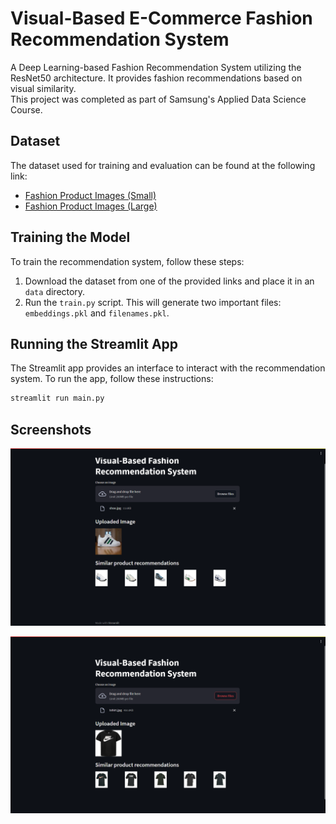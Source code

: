 # Visual-Based E-Commerce Fashion Recommendation System
A Deep Learning-based Fashion Recommendation System utilizing the ResNet50 architecture. It provides fashion recommendations based on visual similarity.  
This project was completed as part of Samsung's Applied Data Science Course.

## Dataset

The dataset used for training and evaluation can be found at the following link: 
- [Fashion Product Images (Small)](https://www.kaggle.com/datasets/paramaggarwal/fashion-product-images-small)
- [Fashion Product Images (Large)](https://www.kaggle.com/datasets/paramaggarwal/fashion-product-images-dataset/data)


## Training the Model

To train the recommendation system, follow these steps:

1. Download the dataset from one of the provided links and place it in an `data` directory.
2. Run the `train.py` script. This will generate two important files: `embeddings.pkl` and `filenames.pkl`.

## Running the Streamlit App

The Streamlit app provides an interface to interact with the recommendation system. To run the app, follow these instructions:
```bash
streamlit run main.py
```
   
## Screenshots

![Screenshot 1](screenshots/shoe.png)

![Screenshot 2](screenshots/tshirt.png)
